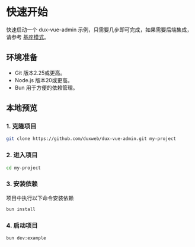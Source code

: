 # 快速开始

快速启动一个 dux-vue-admin 示例，只需要几步即可完成，如果需要后端集成，请参考 [基座模式](../dev/mount.md)。

## 环境准备

- Git 版本2.25或更高。
- Node.js 版本20或更高。
- Bun 用于方便的依赖管理。

## 本地预览

### 1. 克隆项目

```bash
git clone https://github.com/duxweb/dux-vue-admin.git my-project
```

### 2. 进入项目

```bash
cd my-project
```

### 3. 安装依赖

项目中执行以下命令安装依赖

```bash
bun install
```

### 4. 启动项目

```bash
bun dev:example
```